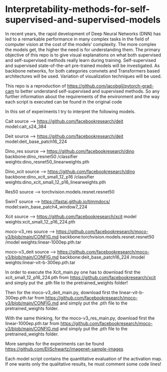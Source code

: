# Interpretability-methods-for-self-supervised-and-supervised-models
In recent years, the rapid development of Deep Neural Networks (DNN) has led to a remarkable performance in many complex tasks in the field of computer vision at the cost of the models’ complexity. The more complex the models get, the higher the need is for understanding them. The primary objective of this repo is to give visual explanations on what both supervised and self-supervised methods really learn during training. Self-supervised and supervised state-of-the-art pre-trained models will be investigated. As backbone networks, for both categories convnets and Transformers based architectures will be used. Variation of visualization techniques will be used. 

This repo is a reproduction of https://github.com/jacobgil/pytorch-grad-cam to better understand self-supervised and supervised methods.
So any further information about the requirements of the environment and the way each script is executed can be found in the original code

In this set of experiments I try to interpret the following models.

Cait source --> https://github.com/facebookresearch/deit model:cait_s24_384 

Deit source --> https://github.com/facebookresearch/deit model:deit_base_patch16_224

Dino_res source --> https://github.com/facebookresearch/dino backbone:dino_resnet50   /classifier weights:dino_resnet50_linearweights.pth 

Dino_xcit source --> https://github.com/facebookresearch/dino backbone:dino_xcit_small_12_p16    /classifier weights:dino_xcit_small_12_p16_linearweights.pth

Res50 source --> torchvision.models.resnet.resnet50

SwinT source --> https://fastai.github.io/timmdocs/ model:swin_base_patch4_window7_224

Xcit source --> https://github.com/facebookresearch/xcit model weights:xcit_small_12_p16_224.pth

moco-v3_res source --> https://github.com/facebookresearch/moco-v3/blob/main/CONFIG.md backbone:torchvision.models.resnet.resnet50 /model weights:linear-1000ep.pth.tar

moco-v3_deit source --> https://github.com/facebookresearch/moco-v3/blob/main/CONFIG.md backbone:deit_base_patch16_224 /model weights:linear-vit-b-300ep.pth.tar

In order to execute the Xcit_main.py one has to download first the xcit_small_12_p16_224.pth from https://github.com/facebookresearch/xcit and simply put the .pth file to the pretrained_weights folder!

Then for the moco-v3_deit_main.py, download first the linear-vit-b-300ep.pth.tar from https://github.com/facebookresearch/moco-v3/blob/main/CONFIG.md and simply put the .pth file to the pretrained_weights folder. 

With the same thinking, for the moco-v3_res_main.py, download first the linear-1000ep.pth.tar from https://github.com/facebookresearch/moco-v3/blob/main/CONFIG.md and simply put the .pth file to the pretrained_weights folder.

More samples for the experiments can be found https://github.com/EliSchwartz/imagenet-sample-images

Each model script contains the quantitative evaluation of the activation map. If one wants only the qualitative results, he must comment some code lines!